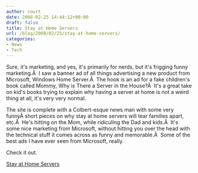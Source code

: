 ```yaml
---
author: court
date: 2008-02-25 14:44:12+00:00
draft: false
title: Stay at Home Servers
url: /blog/2008/02/25/stay-at-home-servers/
categories:
- News
- Tech
---
```


Sure, it's marketing, and yes, it's primarily for nerds, but it's frigging funny marketing.Â  I saw a banner ad of all things advertising a new product from Microsoft, Windows Home Server.Â  The hook is an ad for a fake children's book called Mommy, Why is There a Server in the House?Â  It's a great take on kid's books trying to explain why having a server at home is not a weird thing at all, it's very very normal.

The site is complete with a Colbert-esque news man with some very funnyÂ short pieces on why stay at home servers will tear families apart, etc.Â  He's hitting on the Mom, while ridiculing the Dad and kids.Â  It's some nice marketing from Microsoft, without hitting you over the head with the technical stuff it comes across as funny and memorable.Â  Some of the best ads I have ever seen from Microsoft, really.

Check it out.

[Stay at Home Servers](http://www.stayathomeserver.com)
